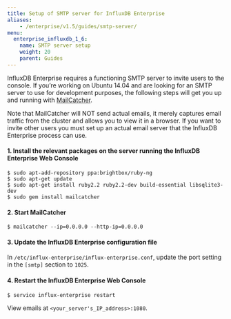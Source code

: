 ```yaml
---
title: Setup of SMTP server for InfluxDB Enterprise
aliases:
    - /enterprise/v1.5/guides/smtp-server/
menu:
  enterprise_influxdb_1_6:
    name: SMTP server setup
    weight: 20
    parent: Guides
---
```


InfluxDB Enterprise requires a functioning SMTP server to invite users to the console.
If you’re working on Ubuntu 14.04 and are looking for an SMTP server to use for
development purposes, the following steps will get you up and running with [MailCatcher](https://mailcatcher.me/).

Note that MailCatcher will NOT send actual emails, it merely captures email
traffic from the cluster and allows you to view it in a browser.
If you want to invite other users you must set up an actual email server that the InfluxDB Enterprise process can use.

#### 1. Install the relevant packages on the server running the InfluxDB Enterprise Web Console
```
$ sudo apt-add-repository ppa:brightbox/ruby-ng
$ sudo apt-get update
$ sudo apt-get install ruby2.2 ruby2.2-dev build-essential libsqlite3-dev
$ sudo gem install mailcatcher
```
#### 2. Start MailCatcher
```
$ mailcatcher --ip=0.0.0.0 --http-ip=0.0.0.0
```
#### 3. Update the InfluxDB Enterprise configuration file

In `/etc/influx-enterprise/influx-enterprise.conf`, update the port setting in
the `[smtp]` section to `1025`.

#### 4. Restart the InfluxDB Enterprise Web Console
```
$ service influx-enterprise restart
```
View emails at `<your_server's_IP_address>:1080`.
